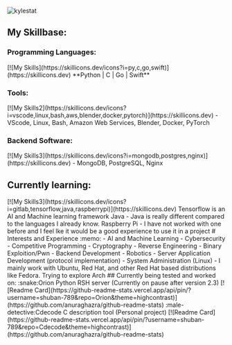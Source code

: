 ![kylestat](https://github-readme-stats.vercel.app/api?username=BearytheGreenBear&theme=transparent&show_icons=true)
<h2>  My Skillbase:</h2>
<h3 align="left">Programming Languages:</h3>
[![My Skills](https://skillicons.dev/icons?i=py,c,go,swift)](https://skillicons.dev)
**Python |   C   |  Go   | Swift**
<h3 align="left">Tools:</h3>
[![My Skills2](https://skillicons.dev/icons?i=vscode,linux,bash,aws,blender,docker,pytorch)](https://skillicons.dev)
- VScode, Linux, Bash, Amazon Web Services, Blender, Docker, PyTorch
<h3 align="left">Backend Software:</h3>
[![My Skills3](https://skillicons.dev/icons?i=mongodb,postgres,nginx)](https://skillicons.dev)
- MongoDB, PostgreSQL, Nginx
<h2>  Currently learning:</h2>
[![My Skills3](https://skillicons.dev/icons?i=gitlab,tensorflow,java,raspberrypi)](https://skillicons.dev)
Tensorflow is an AI and Machine learning framework
Java - Java is really different compared to the languages I already know.
Raspberry Pi - I have not worked with one before and I feel lke it would be a good experience to use it in a project
# Interests and Experience :memo:
- AI and Machine Learning
- Cybersecurity
- Competitive Programming
- Cryptography
- Reverse Engineering
- Binary Exploition/Pwn
- Backend Development
- Robotics
- Server Application Development (protocol implementation)
- System Administration (Linux)
- I mainly work with Ubuntu, Red Hat, and other Red Hat based distributions like Fedora. Trying to explore Arch
## Currently being tested and worked on:
:snake:Orion Python RSH server (Currently on pause after version 2.3)
[![Readme Card](https://github-readme-stats.vercel.app/api/pin/?username=shuban-789&repo=Orion&theme=highcontrast)](https://github.com/anuraghazra/github-readme-stats)
:male-detective:Cdecode C description tool (Personal project)
[![Readme Card](https://github-readme-stats.vercel.app/api/pin/?username=shuban-789&repo=Cdecode&theme=highcontrast)](https://github.com/anuraghazra/github-readme-stats)
